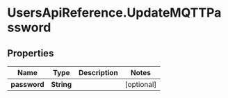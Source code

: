 # UsersApiReference.UpdateMQTTPassword

## Properties

Name | Type | Description | Notes
------------ | ------------- | ------------- | -------------
**password** | **String** |  | [optional] 


